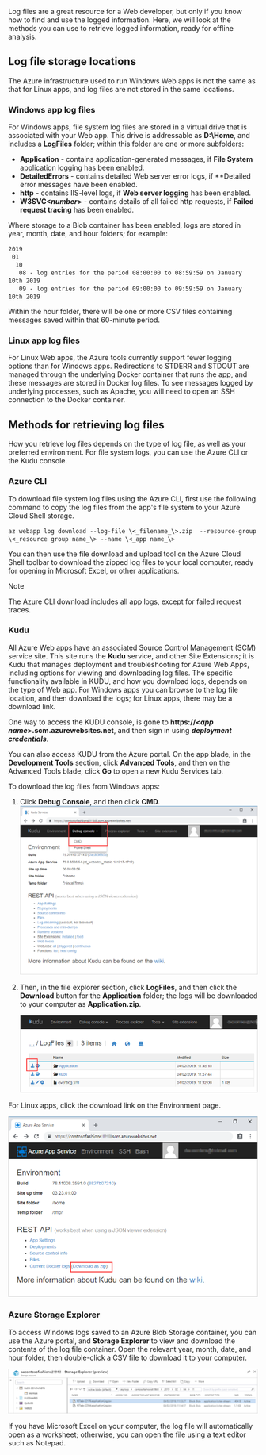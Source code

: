 Log files are a great resource for a Web developer, but only if you know how to find and use the logged information. Here, we will look at the methods you can use to retrieve logged information, ready for offline analysis. 

## Log file storage locations 
The Azure infrastructure used to run Windows Web apps is not the same as that for Linux apps, and log files are not stored in the same locations.

### Windows app log files

For Windows apps, file system log files are stored in a virtual drive that is associated with your Web app. This drive is addressable as **D:\Home**, and includes a **LogFiles** folder; within this folder are one or more subfolders:

- **Application** - contains application-generated messages, if **File System** application logging has been enabled.
- **DetailedErrors** - contains detailed Web server error logs, if **Detailed error messages have been enabled.
- **http** - contains IIS-level logs, if **Web server logging** has been enabled.
- **W3SVC\<_number_\>** - contains details of all failed http requests, if **Failed request tracing** has been enabled.

Where storage to a Blob container has been enabled, logs are stored in year, month, date, and hour folders; for example:

```
2019
 01
  10
   08 - log entries for the period 08:00:00 to 08:59:59 on January 10th 2019
   09 - log entries for the period 09:00:00 to 09:59:59 on January 10th 2019
```

Within the hour folder, there will be one or more CSV files containing messages saved within that 60-minute period.

### Linux app log files

For Linux Web apps, the Azure tools currently support fewer logging options than for Windows apps. Redirections to STDERR and STDOUT are managed through the underlying Docker container that runs the app, and these messages are stored in Docker log files. To see messages logged by underlying processes, such as Apache, you will need to open an SSH connection to the Docker container.

## Methods for retrieving log files
How you retrieve log files depends on the type of log file, as well as your preferred environment. For file system logs, you can use the Azure CLI or the Kudu console.

### Azure CLI
To download file system log files using the Azure CLI, first use the following command to copy the log files from the app's file system to your Azure Cloud Shell storage.
   ```azurecli
   az webapp log download --log-file \<_filename_\>.zip  --resource-group \<_resource group name_\> --name \<_app name_\>
   ```
You can then use the file download and upload tool on the Azure Cloud Shell toolbar to download the zipped log files to your local computer, ready for opening in Microsoft Excel, or other applications. 

> [!NOTE]
> The Azure CLI download includes all app logs, except for failed request traces.

### Kudu
All Azure Web apps have an associated Source Control Management (SCM) service site. This site runs the **Kudu** service, and other Site Extensions; it is Kudu that manages deployment and troubleshooting for Azure Web Apps, including options for viewing and downloading log files. The specific functionality available in KUDU, and how you download logs, depends on the type of Web app. For Windows apps you can browse to the log file location, and then download the logs; for Linux apps, there may be a download link.

One way to access the KUDU console, is gone to **https://\<_app name_\>.scm.azurewebsites.net**, and then sign in using _**deployment credentials**_.  

You can also access KUDU from the Azure portal. On the app blade, in the **Development Tools** section, click **Advanced Tools**, and then on the Advanced Tools blade, click **Go** to open a new Kudu Services tab.

To download the log files from Windows apps:

1. Click **Debug Console**, and then click **CMD**.
     ![Using Kudu to access log location for Windows apps](../media/6-kudu-windows-logs-cmd.png)
1. Then, in the file explorer section, click **LogFiles**, and then click the **Download** button for the **Application** folder; the logs will be downloaded to your computer as **Application.zip**.

   ![Using Kudu to download logs from Windows apps](../media/6-kudu-windows-logs-download.png)



For Linux apps, click the download link on the Environment page.

  ![Using Kudu to download logs from Linux apps](../media/6-kudu-linux-logs.png)


### Azure Storage Explorer
To access Windows logs saved to an Azure Blob Storage container, you can use the Azure portal, and **Storage Explorer** to view and download the contents of the log file container. Open the relevant year, month, date, and hour folder, then double-click a CSV file to download it to your computer. 



![Using Storage Explorer to view Windows app logs](../media/6-blob-logs.png)



If you have Microsoft Excel on your computer, the log file will automatically open as a worksheet; otherwise, you can open the file using a text editor such as Notepad.

